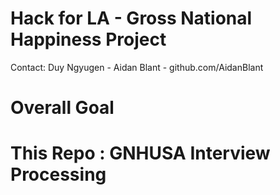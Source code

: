 
# Hack for LA - Gross National Happiness Project

Contact:	Duy Ngyugen - 
			Aidan Blant - github.com/AidanBlant

# Overall Goal 

# This Repo : GNHUSA Interview Processing

 

